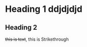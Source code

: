 <!-- Headings -->
# __Heading__ 1 ddjdjdjd
## **Heading** 2

<!-- Strikethrough -->
~~this is text~~, this is Strikethrough
